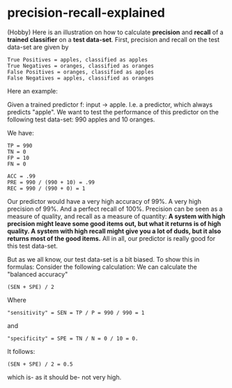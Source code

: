 # precision-recall-explained
(Hobby) Here is an illustration on how to calculate **precision** and **recall** of a **trained classifier** on a **test data-set**. 
First, precision and recall on the test data-set are given by 

```
True Positives = apples, classified as apples 
True Negatives = oranges, classified as oranges 
False Positives = oranges, classified as apples 
False Negatives = apples, classified as oranges 
```

Here an example: 

Given a trained predictor f: input -> apple. I.e. a predictor, which always predicts "apple". 
We want to test the performance of this predictor on the following test data-set: 990 apples and 10 oranges. 

We have: 
```
TP = 990 
TN = 0 
FP = 10 
FN = 0

ACC = .99
PRE = 990 / (990 + 10) = .99 
REC = 990 / (990 + 0) = 1 
```

Our predictor would have a very high accuracy of 99%. A very high precision of 99%. And a perfect recall of 100%. 
Precision can be seen as a measure of quality, and recall as a measure of quantity: 
**A system with high precision might leave some good items out, but what it returns is of high quality. 
A system with high recall might give you a lot of duds, but it also returns most of the good items.**
All in all, our predictor is really good for this test data-set. 

But as we all know, our test data-set is a bit biased. To show this in formulas: Consider the following calculation: 
We can calculate the "balanced accuracy" 
``` 
(SEN + SPE) / 2 
``` 
Where 
```
"sensitivity" = SEN = TP / P = 990 / 990 = 1 
```
and 
```
"specificity" = SPE = TN / N = 0 / 10 = 0. 
```
It follows: 
``` 
(SEN + SPE) / 2 = 0.5
``` 
which is- as it should be- not very high. 
